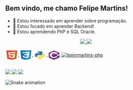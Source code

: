 ## Bem vindo, me chamo Felipe Martins!

- 👀 Estou interessado em aprender sobre programação.
- 🎯 Estou focado em aprender Backend!
- 🌱 Estou aprendendo PhP e SQL Oracle.

<div align="center">
  <a href="https://github.com/lipinrmartins">
  <img height="180em" src="https://github-readme-stats.vercel.app/api?username=lipinrmartins&show_icons=true&theme=dark&include_all_commits=true&count_private=true"/>
  <img height="180em" src="https://github-readme-stats.vercel.app/api/top-langs/?username=lipinrmartins&layout=compact&langs_count=7&theme=dark"/>
</div>
<div style="display: inline_block"><br>
  <img align="center" alt="Rafa-HTML" height="30" width="40" src="https://raw.githubusercontent.com/devicons/devicon/master/icons/html5/html5-original.svg">
  <img align="center" alt="Rafa-CSS" height="30" width="40" src="https://raw.githubusercontent.com/devicons/devicon/master/icons/css3/css3-original.svg">
  <img align="center" alt="lipinrmartins-Python" height="30" width="40" src="https://raw.githubusercontent.com/devicons/devicon/master/icons/python/python-original.svg">
  <img align="center" alt="lipinrmartins-Csharp" height="30" width="40" src="https://raw.githubusercontent.com/devicons/devicon/master/icons/csharp/csharp-original.svg">
  <img align="center" alt="lipinrmartins-php" height="30" width="40" src="https://cdn.jsdelivr.net/gh/devicons/devicon/icons/php/php-original.svg" />
 </div>
  
##
 
<div> 
  <a href="https://www.instagram.com/lipinrmartins/" target="_blank"><img src="https://img.shields.io/badge/-Instagram-%23E4405F?style=for-the-badge&logo=instagram&logoColor=white" target="_blank"></a>
  <a href = "mailto:felipe.martinsjiu@gmail.com"><img src="https://img.shields.io/badge/Gmail-D14836?style=for-the-badge&logo=gmail&logoColor=white" target="_blank"](https://img.shields.io/badge/Gmail-D14836?style=for-the-badge&logo=gmail&logoColor=white)></a>
  <a href="[https://www.linkedin.com/in/rafaella-ballerini-45875016a](https://www.linkedin.com/in/felipe-rodrigues-martins-abaa17229/)" target="_blank"><img src="https://img.shields.io/badge/-LinkedIn-%230077B5?style=for-the-badge&logo=linkedin&logoColor=white" target="_blank"></a> 
 
  ![Snake animation](https://github.com/lipinrmartins/lipinrmartins/blob/output/github-contribution-grid-snake.svg)
</div>
